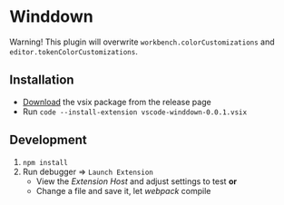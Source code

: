 # Winddown

Warning! This plugin will overwrite `workbench.colorCustomizations` and `editor.tokenColorCustomizations`.

## Installation

  * [Download](https://github.com/schneefux/winddown/releases/download/v0.0.1-alpha/vscode-winddown-0.0.1.vsix) the vsix package from the release page
  * Run `code --install-extension vscode-winddown-0.0.1.vsix`

## Development

1. `npm install`
2. Run debugger => `Launch Extension`
   - View the _Extension Host_ and adjust settings to test **or**
   - Change a file and save it, let _webpack_ compile
